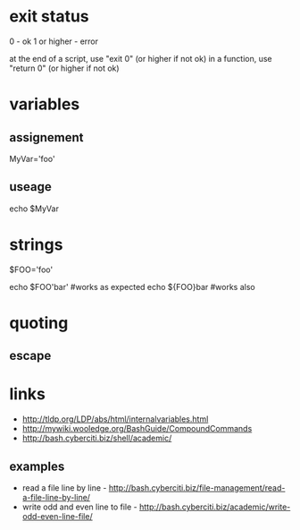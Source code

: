 # exit status

0 - ok
1 or higher - error

at the end of a script, use "exit 0" (or higher if not ok)
in a function, use "return 0" (or higher if not ok)

# variables

## assignement

MyVar='foo'

## useage

echo $MyVar

# strings

$FOO='foo'

echo $FOO'bar'  #works as expected
echo ${FOO}bar  #works also

# quoting

## escape

# links

* http://tldp.org/LDP/abs/html/internalvariables.html
* http://mywiki.wooledge.org/BashGuide/CompoundCommands
* http://bash.cyberciti.biz/shell/academic/

## examples

* read a file line by line - http://bash.cyberciti.biz/file-management/read-a-file-line-by-line/
* write odd and even line to file - http://bash.cyberciti.biz/academic/write-odd-even-line-file/

